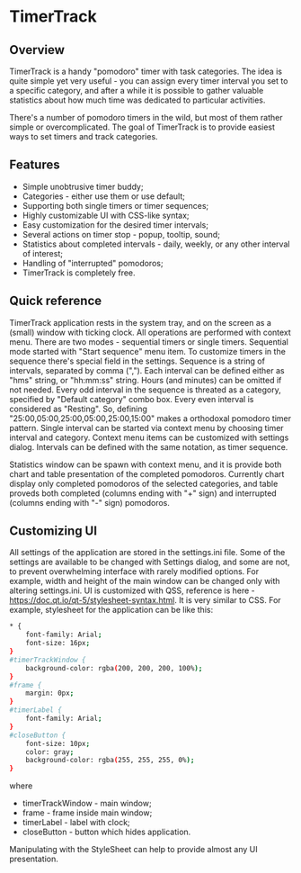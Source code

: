 # TimerTrack
## Overview
TimerTrack is a handy "pomodoro" timer with task categories. The idea is quite simple yet very useful - you can assign every timer interval you set to a specific category, and after a while it is possible to gather valuable statistics about how much time was dedicated to particular activities.

There's a number of pomodoro timers in the wild, but most of them rather simple or overcomplicated. The goal of TimerTrack is to provide easiest ways to set timers and track categories.

## Features
- Simple unobtrusive timer buddy;
- Categories - either use them or use default;
- Supporting both single timers or timer sequences;
- Highly customizable UI with CSS-like syntax;
- Easy customization for the desired timer intervals;
- Several actions on timer stop - popup, tooltip, sound;
- Statistics about completed intervals - daily, weekly, or any other interval of interest;
- Handling of "interrupted" pomodoros;
- TimerTrack is completely free.

## Quick reference
TimerTrack application rests in the system tray, and on the screen as a (small) window with ticking clock. All operations are performed with context menu.
There are two modes - sequential timers or single timers. Sequential mode started with "Start sequence" menu item. To customize timers in the sequence there's special field in the settings. Sequence is a string of intervals, separated by comma (","). Each interval can be defined either as "<hours>h<minutes>m<seconds>s" string, or "hh:mm:ss" string. Hours (and minutes) can be omitted if not needed.
Every odd interval in the sequence is threated as a category, specified by "Default category" combo box. Every even interval is considered as "Resting". So, defining "25:00,05:00,25:00,05:00,25:00,15:00" makes a orthodoxal pomodoro timer pattern.
Single interval can be started via context menu by choosing timer interval and category. Context menu items can be customized with settings dialog. Intervals can be defined with the same notation, as timer sequence.

Statistics window can be spawn with context menu, and it is provide both chart and table presentation of the completed pomodoros. Currently chart display only completed pomodoros of the selected categories, and table proveds both completed (columns ending with "+" sign) and interrupted (columns ending with "-" sign) pomodoros.

## Customizing UI
All settings of the application are stored in the settings.ini file. Some of the settings are available to be changed with Settings dialog, and some are not, to prevent overwhelming interface with rarely modified options. For example, width and height of the main window can be changed only with altering settings.ini.
UI is customized with QSS, reference is here - https://doc.qt.io/qt-5/stylesheet-syntax.html. It is very similar to CSS. For example, stylesheet for the application can be like this:
```sh
* {
    font-family: Arial;
    font-size: 16px;
}
#timerTrackWindow {
    background-color: rgba(200, 200, 200, 100%);
}
#frame {
    margin: 0px;
}
#timerLabel {
    font-family: Arial;
}
#closeButton {
    font-size: 10px;
    color: gray;
    background-color: rgba(255, 255, 255, 0%);
}
```
where
- timerTrackWindow - main window;
- frame - frame inside main window;
- timerLabel - label with clock;
- closeButton - button which hides application.

Manipulating with the StyleSheet can help to provide almost any UI presentation.